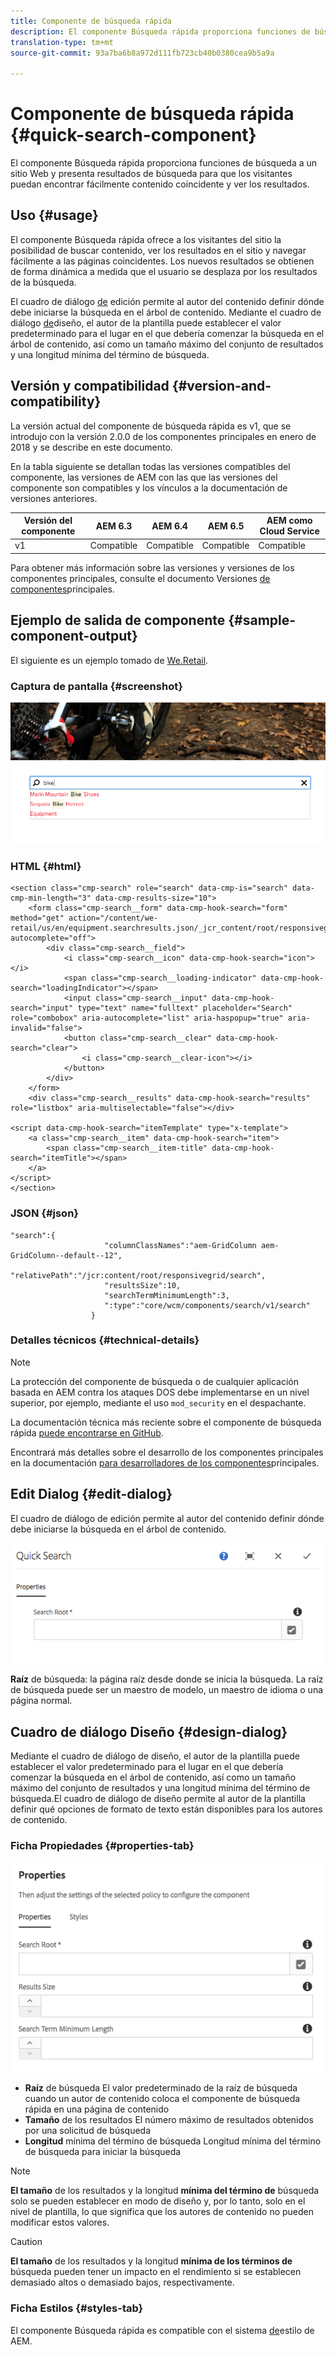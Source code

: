 ```yaml
---
title: Componente de búsqueda rápida
description: El componente Búsqueda rápida proporciona funciones de búsqueda a un sitio Web y presenta resultados de búsqueda para que los visitantes puedan buscar en el sitio y filtrar los resultados.
translation-type: tm+mt
source-git-commit: 93a7ba6b8a972d111fb723cb40b0380cea9b5a9a

---
```



# Componente de búsqueda rápida {#quick-search-component}

El componente Búsqueda rápida proporciona funciones de búsqueda a un sitio Web y presenta resultados de búsqueda para que los visitantes puedan encontrar fácilmente contenido coincidente y ver los resultados.

## Uso {#usage}

El componente Búsqueda rápida ofrece a los visitantes del sitio la posibilidad de buscar contenido, ver los resultados en el sitio y navegar fácilmente a las páginas coincidentes. Los nuevos resultados se obtienen de forma dinámica a medida que el usuario se desplaza por los resultados de la búsqueda.

El cuadro de diálogo [de](#edit-dialog) edición permite al autor del contenido definir dónde debe iniciarse la búsqueda en el árbol de contenido. Mediante el cuadro de diálogo [de](#design-dialog)diseño, el autor de la plantilla puede establecer el valor predeterminado para el lugar en el que debería comenzar la búsqueda en el árbol de contenido, así como un tamaño máximo del conjunto de resultados y una longitud mínima del término de búsqueda.

## Versión y compatibilidad {#version-and-compatibility}

La versión actual del componente de búsqueda rápida es v1, que se introdujo con la versión 2.0.0 de los componentes principales en enero de 2018 y se describe en este documento.

En la tabla siguiente se detallan todas las versiones compatibles del componente, las versiones de AEM con las que las versiones del componente son compatibles y los vínculos a la documentación de versiones anteriores.

| Versión del componente | AEM 6.3 | AEM 6.4 | AEM 6.5 | AEM como Cloud Service |
|--- |--- |--- |--- |---|
| v1 | Compatible | Compatible | Compatible | Compatible |

Para obtener más información sobre las versiones y versiones de los componentes principales, consulte el documento Versiones [de componentes](/help/versions.md)principales.

## Ejemplo de salida de componente {#sample-component-output}

El siguiente es un ejemplo tomado de [We.Retail](https://docs.adobe.com/content/help/en/experience-manager-65/developing/bestpractices/we-retail/we-retail.html).

### Captura de pantalla {#screenshot}

![](/help/assets/screen_shot_2018-01-19at094248.png)

### HTML {#html}

```
<section class="cmp-search" role="search" data-cmp-is="search" data-cmp-min-length="3" data-cmp-results-size="10">
    <form class="cmp-search__form" data-cmp-hook-search="form" method="get" action="/content/we-retail/us/en/equipment.searchresults.json/_jcr_content/root/responsivegrid/search" autocomplete="off">
        <div class="cmp-search__field">
            <i class="cmp-search__icon" data-cmp-hook-search="icon"></i>
            <span class="cmp-search__loading-indicator" data-cmp-hook-search="loadingIndicator"></span>
            <input class="cmp-search__input" data-cmp-hook-search="input" type="text" name="fulltext" placeholder="Search" role="combobox" aria-autocomplete="list" aria-haspopup="true" aria-invalid="false">
            <button class="cmp-search__clear" data-cmp-hook-search="clear">
                <i class="cmp-search__clear-icon"></i>
            </button>
        </div>
    </form>
    <div class="cmp-search__results" data-cmp-hook-search="results" role="listbox" aria-multiselectable="false"></div>
    
<script data-cmp-hook-search="itemTemplate" type="x-template">
    <a class="cmp-search__item" data-cmp-hook-search="item">
        <span class="cmp-search__item-title" data-cmp-hook-search="itemTitle"></span>
    </a>
</script>
</section>
```

### JSON {#json}

```
"search":{  
                     "columnClassNames":"aem-GridColumn aem-GridColumn--default--12",
                     "relativePath":"/jcr:content/root/responsivegrid/search",
                     "resultsSize":10,
                     "searchTermMinimumLength":3,
                     ":type":"core/wcm/components/search/v1/search"
                  }
```

### Detalles técnicos {#technical-details}

>[!NOTE]
>
>La protección del componente de búsqueda o de cualquier aplicación basada en AEM contra los ataques DOS debe implementarse en un nivel superior, por ejemplo, mediante el uso `mod_security` en el despachante.

La documentación técnica más reciente sobre el componente de búsqueda rápida [puede encontrarse en GitHub](https://adobe.com/go/aem_cmp_tech_search_v1).

Encontrará más detalles sobre el desarrollo de los componentes principales en la documentación [para desarrolladores de los componentes](/help/developing/overview.md)principales.

## Edit Dialog {#edit-dialog}

El cuadro de diálogo de edición permite al autor del contenido definir dónde debe iniciarse la búsqueda en el árbol de contenido.

![](/help/assets/screen_shot_2018-04-03at120132.png)

**Raíz** de búsqueda: la página raíz desde donde se inicia la búsqueda. La raíz de búsqueda puede ser un maestro de modelo, un maestro de idioma o una página normal.

## Cuadro de diálogo Diseño {#design-dialog}

Mediante el cuadro de diálogo de diseño, el autor de la plantilla puede establecer el valor predeterminado para el lugar en el que debería comenzar la búsqueda en el árbol de contenido, así como un tamaño máximo del conjunto de resultados y una longitud mínima del término de búsqueda.El cuadro de diálogo de diseño permite al autor de la plantilla definir qué opciones de formato de texto están disponibles para los autores de contenido.

### Ficha Propiedades {#properties-tab}

![](/help/assets/screen_shot_2018-04-03at120028.png)

* **Raíz** de búsqueda El valor predeterminado de la raíz de búsqueda cuando un autor de contenido coloca el componente de búsqueda rápida en una página de contenido
* **Tamaño** de los resultados El número máximo de resultados obtenidos por una solicitud de búsqueda
* **Longitud** mínima del término de búsqueda Longitud mínima del término de búsqueda para iniciar la búsqueda

>[!NOTE]
>
>**El tamaño** de los resultados y la longitud **mínima del término de** búsqueda solo se pueden establecer en modo de diseño y, por lo tanto, solo en el nivel de plantilla, lo que significa que los autores de contenido no pueden modificar estos valores.

>[!CAUTION]
>
>**El tamaño** de los resultados y la longitud **mínima de los términos de** búsqueda pueden tener un impacto en el rendimiento si se establecen demasiado altos o demasiado bajos, respectivamente.

### Ficha Estilos {#styles-tab}

El componente Búsqueda rápida es compatible con el sistema [de](/help/get-started/authoring.md#component-styling)estilo de AEM.
